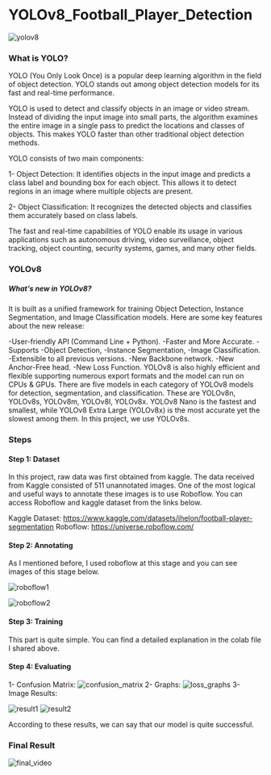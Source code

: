 # YOLOv8_Football_Player_Detection

![yolov8](https://github.com/FikretOguzhan/YOLOv8_Football_Player_Detection/assets/85081014/7d96aad1-d027-4d81-8ecd-9f6bd0db3c50)

### What is YOLO?
YOLO (You Only Look Once) is a popular deep learning algorithm in the field of object detection. YOLO stands out among object detection models for its fast and real-time performance.

YOLO is used to detect and classify objects in an image or video stream. Instead of dividing the input image into small parts, the algorithm examines the entire image in a single pass to predict the locations and classes of objects. This makes YOLO faster than other traditional object detection methods.

YOLO consists of two main components:

1- Object Detection: It identifies objects in the input image and predicts a class label and bounding box for each object. This allows it to detect regions in an image where multiple objects are present.

2- Object Classification: It recognizes the detected objects and classifies them accurately based on class labels.

The fast and real-time capabilities of YOLO enable its usage in various applications such as autonomous driving, video surveillance, object tracking, object counting, security systems, games, and many other fields.

### YOLOv8
##### What's new in YOLOv8?
It is built as a unified framework for training Object Detection, Instance Segmentation, and Image Classification models.
Here are some key features about the new release:

-User-friendly API (Command Line + Python).
-Faster and More Accurate.
-Supports
  -Object Detection,
  -Instance Segmentation,
  -Image Classification.
-Extensible to all previous versions.
-New Backbone network.
-New Anchor-Free head.
-New Loss Function.
YOLOv8 is also highly efficient and flexible supporting numerous export formats and the model can run on CPUs & GPUs. There are five models in each category of YOLOv8 models for detection, segmentation, and classification. These are YOLOv8n, YOLOv8s, YOLOv8m, YOLOv8I, YOLOv8x. YOLOv8 Nano is the fastest and smallest, while YOLOv8 Extra Large (YOLOv8x) is the most accurate yet the slowest among them. In this project, we use YOLOv8s.
### Steps
#### Step 1: Dataset
In this project, raw data was first obtained from kaggle. The data received from Kaggle consisted of 511 unannotated images. One of the most logical and useful ways to annotate these images is to use Roboflow. You can access Roboflow and kaggle dataset from the links below.

Kaggle Dataset: https://www.kaggle.com/datasets/ihelon/football-player-segmentation
Roboflow: https://universe.roboflow.com/

#### Step 2: Annotating
As I mentioned before, I used roboflow at this stage and you can see images of this stage below.

![roboflow1](https://github.com/FikretOguzhan/YOLOv8_Football_Player_Detection/assets/85081014/45b62fca-488c-4c24-ad70-5a525b3275d5)

![roboflow2](https://github.com/FikretOguzhan/YOLOv8_Football_Player_Detection/assets/85081014/31876f83-7184-4678-bd45-6d0f3dedcf93)

#### Step 3: Training
This part is quite simple. You can find a detailed explanation in the colab file I shared above.

#### Step 4: Evaluating
1- Confusion Matrix:
![confusion_matrix](https://github.com/FikretOguzhan/YOLOv8_Football_Player_Detection/assets/85081014/7377f265-85e9-4d9d-9e15-464abb3ae959)
2- Graphs:
![loss_graphs](https://github.com/FikretOguzhan/YOLOv8_Football_Player_Detection/assets/85081014/2c833829-fe3a-4b6b-bddd-0845e66b69b4)
3- Image Results:

![result1](https://github.com/FikretOguzhan/YOLOv8_Football_Player_Detection/assets/85081014/ae51bf2a-0ac5-4c82-acf6-d443b9e203d4)
![result2](https://github.com/FikretOguzhan/YOLOv8_Football_Player_Detection/assets/85081014/366019ea-7d15-4f54-8798-4705978a1d2a)

According to these results, we can say that our model is quite successful.

### Final Result

![final_video](https://github.com/FikretOguzhan/YOLOv8_Football_Player_Detection/assets/85081014/336d45df-fb90-46da-992f-93a96efc573f)




